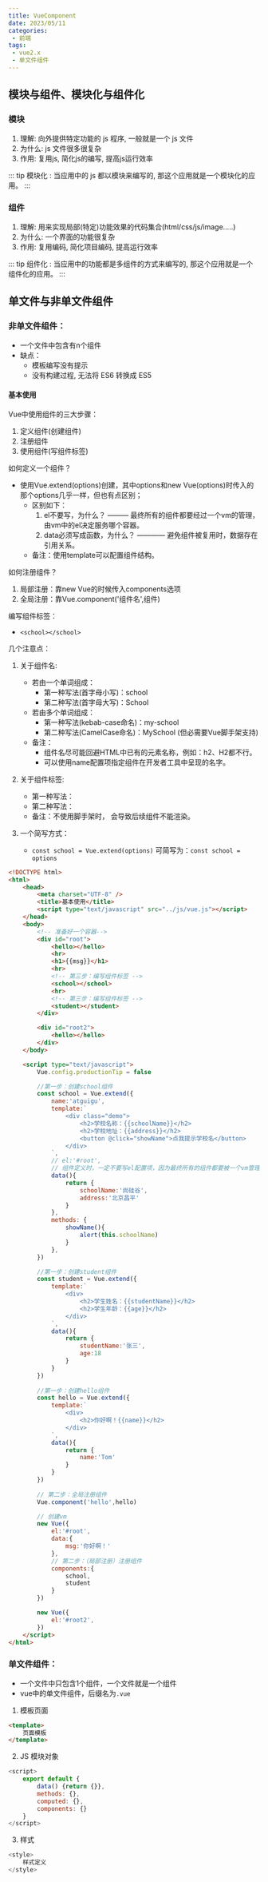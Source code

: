 ```yaml
---
title: VueComponent
date: 2023/05/11
categories:
 - 前端
tags:
 - vue2.x
 - 单文件组件
---
```


## 模块与组件、模块化与组件化

### 模块
1. 理解: 向外提供特定功能的 js 程序, 一般就是一个 js 文件
2. 为什么: js 文件很多很复杂
3. 作用: 复用js, 简化js的编写, 提高js运行效率

::: tip
模块化 : 当应用中的 js 都以模块来编写的, 那这个应用就是一个模块化的应用。
:::

### 组件
1. 理解: 用来实现局部(特定)功能效果的代码集合(html/css/js/image.....)
2. 为什么: 一个界面的功能很复杂
3. 作用: 复用编码, 简化项目编码, 提高运行效率

::: tip
组件化 : 当应用中的功能都是多组件的方式来编写的, 那这个应用就是一个组件化的应用。
:::


## 单文件与非单文件组件

### 非单文件组件：
- 一个文件中包含有n个组件
- 缺点：
    - 模板编写没有提示
    - 没有构建过程, 无法将 ES6 转换成 ES5

#### 基本使用

Vue中使用组件的三大步骤：
1. 定义组件(创建组件)
2. 注册组件
3. 使用组件(写组件标签)

如何定义一个组件？
- 使用Vue.extend(options)创建，其中options和new Vue(options)时传入的那个options几乎一样，但也有点区别；
    - 区别如下：
        1. el不要写，为什么？ ——— 最终所有的组件都要经过一个vm的管理，由vm中的el决定服务哪个容器。
        2. data必须写成函数，为什么？ ———— 避免组件被复用时，数据存在引用关系。
    - 备注：使用template可以配置组件结构。

如何注册组件？
1. 局部注册：靠new Vue的时候传入components选项
2. 全局注册：靠Vue.component('组件名',组件)
 
编写组件标签：
- `<school></school>`

几个注意点：
1. 关于组件名:
    - 若由一个单词组成：
        - 第一种写法(首字母小写)：school
        - 第二种写法(首字母大写)：School
    - 若由多个单词组成：
        - 第一种写法(kebab-case命名)：my-school
        - 第二种写法(CamelCase命名)：MySchool (但必需要Vue脚手架支持)
    - 备注：
        - 组件名尽可能回避HTML中已有的元素名称，例如：h2、H2都不行。
        - 可以使用name配置项指定组件在开发者工具中呈现的名字。

2. 关于组件标签:
    - 第一种写法：<school></school>
    - 第二种写法：<school/>
    - 备注：不使用脚手架时，<school/> 会导致后续组件不能渲染。

3. 一个简写方式：
    - `const school = Vue.extend(options)` 可简写为：`const school = options`

```html
<!DOCTYPE html>
<html>
	<head>
		<meta charset="UTF-8" />
		<title>基本使用</title>
		<script type="text/javascript" src="../js/vue.js"></script>
	</head>
	<body>
		<!-- 准备好一个容器-->
		<div id="root">
			<hello></hello>
			<hr>
			<h1>{{msg}}</h1>
			<hr>
			<!-- 第三步：编写组件标签 -->
			<school></school>
			<hr>
			<!-- 第三步：编写组件标签 -->
			<student></student>
		</div>

		<div id="root2">
			<hello></hello>
		</div>
	</body>

	<script type="text/javascript">
		Vue.config.productionTip = false

		//第一步：创建school组件
		const school = Vue.extend({
            name:'atguigu',
			template:`
				<div class="demo">
					<h2>学校名称：{{schoolName}}</h2>
					<h2>学校地址：{{address}}</h2>
					<button @click="showName">点我提示学校名</button>	
				</div>
			`,
			// el:'#root', 
            // 组件定义时，一定不要写el配置项，因为最终所有的组件都要被一个vm管理，由vm决定服务于哪个容器。
			data(){
				return {
					schoolName:'尚硅谷',
					address:'北京昌平'
				}
			},
			methods: {
				showName(){
					alert(this.schoolName)
				}
			},
		})

		//第一步：创建student组件
		const student = Vue.extend({
			template:`
				<div>
					<h2>学生姓名：{{studentName}}</h2>
					<h2>学生年龄：{{age}}</h2>
				</div>
			`,
			data(){
				return {
					studentName:'张三',
					age:18
				}
			}
		})
		
		//第一步：创建hello组件
		const hello = Vue.extend({
			template:`
				<div>	
					<h2>你好啊！{{name}}</h2>
				</div>
			`,
			data(){
				return {
					name:'Tom'
				}
			}
		})
		
		// 第二步：全局注册组件
		Vue.component('hello',hello)

		// 创建vm
		new Vue({
			el:'#root',
			data:{
				msg:'你好啊！'
			},
			// 第二步：（局部注册）注册组件
			components:{
				school,
				student
			}
		})

		new Vue({
			el:'#root2',
		})
	</script>
</html>
```

### 单文件组件：
- 一个文件中只包含1个组件，一个文件就是一个组件
- vue中的单文件组件，后缀名为`.vue`

1. 模板页面

```html
<template>
    页面模板
</template>
```

2. JS 模块对象

```js
<script> 
    export default {
        data() {return {}},
        methods: {},
        computed: {},
        components: {}
    }
</script>
```

3. 样式

```js
<style>
    样式定义
</style>
```
